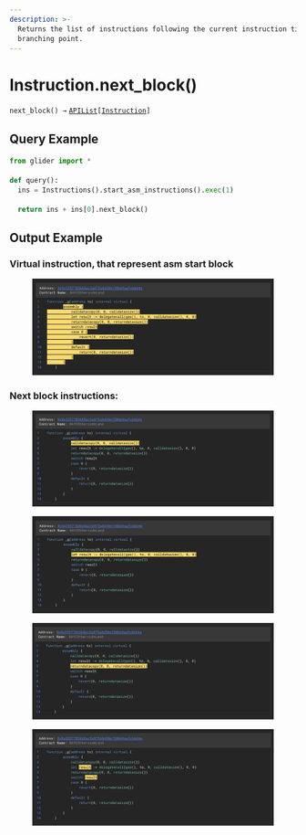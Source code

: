 ```yaml
---
description: >-
  Returns the list of instructions following the current instruction till the
  branching point.
---
```


# Instruction.next\_block()

`next_block() →` [`APIList`](../iterables/apilist.md)`[`[`Instruction`](./)`]`

## Query Example

```python
from glider import *

def query():
  ins = Instructions().start_asm_instructions().exec(1)

  return ins + ins[0].next_block()
```

## Output Example

### Virtual instruction, that represent asm start block

<figure><img src="../../.gitbook/assets/image (1) (1) (1) (1) (1) (1) (1) (1).png" alt=""><figcaption></figcaption></figure>

### Next block instructions:

<figure><img src="../../.gitbook/assets/image (2) (1) (1) (1) (1) (1) (1) (1).png" alt=""><figcaption></figcaption></figure>

<figure><img src="../../.gitbook/assets/image (3) (1) (1) (1) (1) (1).png" alt=""><figcaption></figcaption></figure>

<figure><img src="../../.gitbook/assets/image (4) (1) (1) (1).png" alt=""><figcaption></figcaption></figure>

<figure><img src="../../.gitbook/assets/image (5) (1) (1) (1).png" alt=""><figcaption></figcaption></figure>
